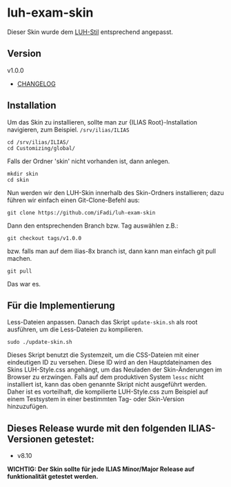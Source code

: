 # luh-exam-skin
Dieser Skin wurde dem [LUH-Stil](https://www.uni-hannover.de/) entsprechend angepasst.

## Version
v1.0.0

- [CHANGELOG](CHANGELOG.md)

## Installation

Um das Skin zu installieren, sollte man zur {ILIAS Root}-Installation navigieren, zum Beispiel.
`/srv/ilias/ILIAS`

```
cd /srv/ilias/ILIAS/
cd Customizing/global/
```


Falls der Ordner 'skin' nicht vorhanden ist, dann anlegen.

```
mkdir skin
cd skin
```

Nun werden wir den LUH-Skin innerhalb des Skin-Ordners installieren; dazu führen wir einfach einen Git-Clone-Befehl aus:

`git clone https://github.com/iFadi/luh-exam-skin`

Dann den entsprechenden Branch bzw. Tag auswählen z.B.:

`git checkout tags/v1.0.0`

bzw. falls man auf dem ilias-8x branch ist, dann kann man einfach git pull machen.

`git pull`


Das war es.

## Für die Implementierung

Less-Dateien anpassen. Danach das Skript `update-skin.sh` als root ausführen, um die Less-Dateien zu kompilieren.

```sudo ./update-skin.sh```

Dieses Skript benutzt die Systemzeit, um die CSS-Dateien mit einer eindeutigen ID zu versehen.
Diese ID wird an den Hauptdateinamen des Skins LUH-Style.css angehängt, um das Neuladen der Skin-Änderungen im Browser zu erzwingen.
Falls auf dem produktiven System `lessc` nicht installiert ist, kann das oben genannte Skript nicht ausgeführt werden.
Daher ist es vorteilhaft, die kompilierte LUH-Style.css zum Beispiel auf einem Testsystem in einer bestimmten Tag- oder Skin-Version hinzuzufügen.

## Dieses Release wurde mit den folgenden ILIAS-Versionen getestet:
* v8.10

<strong>WICHTIG: Der Skin sollte für jede ILIAS Minor/Major Release auf funktionalität getestet werden.</strong>
